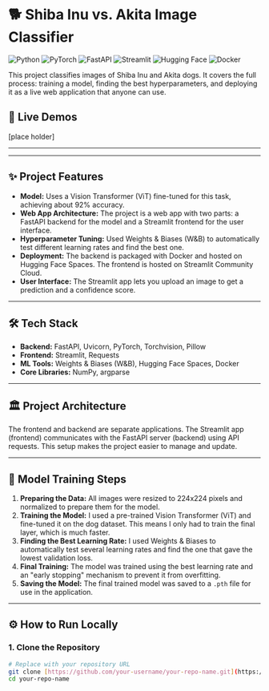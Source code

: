 # 🐕 Shiba Inu vs. Akita Image Classifier

![Python](https://img.shields.io/badge/Python-3.9-blue.svg)
![PyTorch](https://img.shields.io/badge/PyTorch-2.0-orange.svg)
![FastAPI](https://img.shields.io/badge/FastAPI-0.95-green.svg)
![Streamlit](https://img.shields.io/badge/Streamlit-1.25-red.svg)
![Hugging Face](https://img.shields.io/badge/%F0%9F%A4%97%20Hugging%20Face-Spaces-yellow.svg)
![Docker](https://img.shields.io/badge/Docker-24.0-blue.svg)

This project classifies images of Shiba Inu and Akita dogs. It covers the full process: training a model, finding the best hyperparameters, and deploying it as a live web application that anyone can use.

## 🚀 Live Demos

[place holder]

---
<!-- 
ACTION REQUIRED: Add a GIF or a high-quality screenshot of your Streamlit app in action right below this comment. 
Example: ![App Demo](./demo.gif)
-->

---

## ✨ Project Features

* **Model:** Uses a Vision Transformer (ViT) fine-tuned for this task, achieving about 92% accuracy.
* **Web App Architecture:** The project is a web app with two parts: a FastAPI backend for the model and a Streamlit frontend for the user interface.
* **Hyperparameter Tuning:** Used Weights & Biases (W&B) to automatically test different learning rates and find the best one.
* **Deployment:** The backend is packaged with Docker and hosted on Hugging Face Spaces. The frontend is hosted on Streamlit Community Cloud.
* **User Interface:** The Streamlit app lets you upload an image to get a prediction and a confidence score.

---

## 🛠️ Tech Stack

* **Backend:** FastAPI, Uvicorn, PyTorch, Torchvision, Pillow
* **Frontend:** Streamlit, Requests
* **ML Tools:** Weights & Biases (W&B), Hugging Face Spaces, Docker
* **Core Libraries:** NumPy, argparse

---

## 🏛️ Project Architecture

The frontend and backend are separate applications. The Streamlit app (frontend) communicates with the FastAPI server (backend) using API requests. This setup makes the project easier to manage and update.

<!-- 
ACTION REQUIRED: Create a simple diagram (e.g., with diagrams.net or Excalidraw), save it in your repo, and link it here.
Example: ![Architecture Diagram](./architecture.png)
-->

---

## 🧠 Model Training Steps

1.  **Preparing the Data:** All images were resized to 224x224 pixels and normalized to prepare them for the model.
2.  **Training the Model:** I used a pre-trained Vision Transformer (ViT) and fine-tuned it on the dog dataset. This means I only had to train the final layer, which is much faster.
3.  **Finding the Best Learning Rate:** I used Weights & Biases to automatically test several learning rates and find the one that gave the lowest validation loss.
4.  **Final Training:** The model was trained using the best learning rate and an "early stopping" mechanism to prevent it from overfitting.
5.  **Saving the Model:** The final trained model was saved to a `.pth` file for use in the application.

---

## ⚙️ How to Run Locally

### 1. Clone the Repository
```bash
# Replace with your repository URL
git clone [https://github.com/your-username/your-repo-name.git](https://github.com/your-username/your-repo-name.git)
cd your-repo-name
